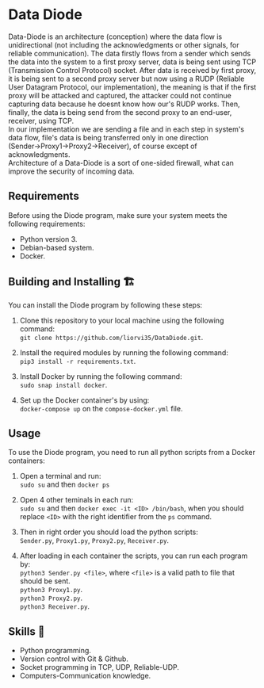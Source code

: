 # Data Diode

Data-Diode is an architecture (conception) where the data flow is unidirectional (not including the acknowledgments or other signals, for reliable communication). The data firstly flows from a sender which sends the data into the system to a first proxy server, data is being sent using TCP (Transmission Control Protocol) socket. After data is received by first proxy, it is being sent to a second proxy server but now using a RUDP (Reliable User Datagram Protocol, our implementation), the meaning is that if the first proxy will be attacked and captured, the attacker could not continue capturing data because he doesnt know how our's RUDP works. Then, finally, the data is being send from the second proxy to an end-user, receiver, using TCP.<br/>In our implementation we are sending a file and in each step in system's data flow, file's data is being transferred only in one direction<br/>(Sender->Proxy1->Proxy2->Receiver), of course except of acknowledgments.<br/>Architecture of a Data-Diode is a sort of one-sided firewall, what can improve the security of incoming data.

## Requirements
Before using the Diode program, make sure your system meets the following requirements:
-   Python version 3.
-   Debian-based system.
-   Docker.

## Building and Installing 🏗️
You can install the Diode program by following these steps:

1.  Clone this repository to your local machine using the following command:<br/>`git clone https://github.com/liorvi35/DataDiode.git`.
    
2.  Install the required modules by running the following command:<br/>`pip3 install -r requirements.txt`.
    
3.  Install Docker by running the following command:<br/>`sudo snap install docker`.

4.  Set up the Docker container's by using:<br/>`docker-compose up` on the `compose-docker.yml` file.

## Usage
To use the Diode program, you need to run all python scripts from a Docker containers:
1.  Open a terminal and run:<br/>`sudo su` and then `docker ps`

2. Open 4 other teminals in each run:<br/>`sudo su` and then `docker exec -it <ID> /bin/bash`, when you should replace `<ID>` with the right identifier from the `ps` command.

3.  Then in right order you should load the python scripts:<br/>`Sender.py`, `Proxy1.py`, `Proxy2.py`, `Receiver.py`.

4.  After loading in each container the scripts, you can run each program by:<br/>`python3 Sender.py <file>`, where `<file>` is a valid path to file that should be sent.<br/>`python3 Proxy1.py`.<br/>`python3 Proxy2.py`.<br/>`python3 Receiver.py`.


## Skills 🔧
- Python programming.
- Version control with Git & Github.
- Socket programming in TCP, UDP, Reliable-UDP.
- Computers-Communication knowledge.
